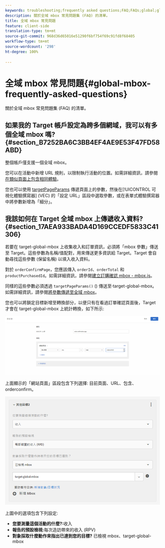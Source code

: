 ```yaml
---
keywords: troubleshooting;frequently asked questions;FAQ;FAQs;global;global mbox
description: 關於全域 mbox 常見問題集 (FAQ) 的清單。
title: 全域 mbox 常見問題
feature: client-side
translation-type: tm+mt
source-git-commit: 968d36d65016e51290f6bf754f69c91fd8f68405
workflow-type: tm+mt
source-wordcount: '298'
ht-degree: 100%

---
```



# 全域 mbox 常見問題{#global-mbox-frequently-asked-questions}

關於全域 mbox 常見問題集 (FAQ) 的清單。

## 如果我的 Target 帳戶設定為跨多個網域，我可以有多個全域 mbox 嗎? {#section_B7252BA6C3BB4EF4AE9E53F47FD58ABD}

整個帳戶僅支援一個全域 mbox。

您可以在活動中新增 URL 規則，以限制執行活動的位置。如需詳細資訊，請參閱[在類似頁面上包含相同體驗](/help/c-experiences/c-visual-experience-composer/temtest.md#task_2539D51A18044F82B0D9895636546781)。

您也可以使用 [targetPageParams](/help/c-implementing-target/c-implementing-target-for-client-side-web/targetpageparams.md) 傳遞頁面上的參數，然後在[!UICONTROL 可視化體驗撰寫器] (VEC) 的「設定 URL」區段中選取參數，或在表單式體驗撰寫器中將參數新增為「細分」。

## 我該如何在 Target 全域 mbox 上傳遞收入資料? {#section_17AEA933BADA4D169CCEDF5833C41306}

若要在 target-global-mbox 上收集收入和訂單資訊，必須將「mbox 參數」傳送至 Target。這些參數為名稱/值配對，用來傳送更多資訊給 Target。Target 會自動尋找這些參數 (保留名稱) 以填入收入資料。

對於 `orderConfirmPage`，您應該傳入 `orderId`、`orderTotal` 和 `productPurchasedId`。如需詳細資訊，請參閱[建立訂購確認 mbox - mbox.js](/help/c-implementing-target/c-implementing-target-for-client-side-web/t-mbox-download/orderconfirm-create.md#task_0036D5F6C062442788BB55E872816D82)。

同樣的這些參數必須透過 `targetPageParams()` () 傳送至·target-global-mbox。如需詳細資訊，請參閱[將參數傳遞至全域 mbox](/help/c-implementing-target/c-implementing-target-for-client-side-web/t-mbox-download/c-understanding-global-mbox/pass-parameters-to-global-mbox.md#concept_33362A04146C4E3C8E7089B65F38B5E5)。

您也可以將鎖定目標新增至轉換部分，以便只有在看過訂單確認頁面後，Target 才會在 target-global-mbox 上統計轉換，如下所示:

![](assets/revenue1.png)

上面顯示的「網站頁面」區段包含下列選擇: 目前頁面、URL、包含、orderconfirm。

![](assets/revenue2.png)

上圖中的選項包含下列設定:

* **您要測量這個活動的什麼?:**&#x200B;收入
* **報告的預設檢視:**&#x200B;每次造訪帶來的收入 (RPV)
* **對象採取什麼動作來指出已達到您的目標?** 已檢視 mbox、target-global-mbox